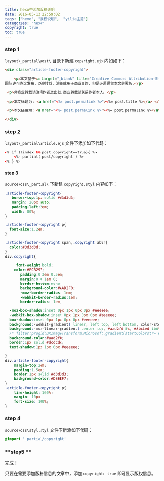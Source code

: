```yaml
---
title: hexo中添加版权说明
date: 2016-05-13 22:59:02
tags: ["hexo", "版权说明",  "yilia主题"]
categories: "hexo"
copyright: true
toc: true
---
```


### **step 1** ###

`layout\_partial\post\` 目录下新建 `copyright.ejs` 内如如下：

```html
<div class="article-footer-copyright">

    <p>本文基于<a target="_blank" title="Creative Commons Attribution-ShareAlike 4.0 International (CC BY-SA 4.0)" href="http://creativecommons.org/licenses/by-sa/4.0/"> 知识共享署名-相同方式共享 4.0</a>
国际许可协议发布，欢迎转载，演绎或用于商业目的，但是必须保留本文的署名.</p>
 
 <p>非商业转载请注明作者及出处,商业转载请联系作者本人。</p>
 
 <p>本文标题为: <a href="<%= post.permalink %>"><%= post.title %></a> </p>
 
 <p>本文链接为：<a href="<%= post.permalink %>"><%= post.permalink %></a></p>

</div>

```

<!--more-->

### **step 2** ###

`layout\_partial\article.ejs` 文件下添加如下代码：

```html
<% if (!index && post.copyright==true){ %>
    <%- partial('post/copyright') %>
<% } %>
```

#### **step 3** ####

`source\css\_partial\` 下新建 `copyright.styl` 内容如下：

```CSS
.article-footer-copyright{
   border-top:1px solid #d3d3d3;
   margin: 20px auto;     
   padding-left:2em;
   width: 80%;
}

.article-footer-copyright p{
  font-size:1.2em;
}

.article-footer-copyright span,.copyright abbr{
  color:#3d3d3d;
}
div.copyright{
    
     font-weight:bold;
    color:#FCB297;
       padding:0.3em 0.5em;
       margin:0 0 1em 0;
       border-bottom:none;
       background-color:#AAD2F0;
       -moz-border-radius: 1em;
       -webkit-border-radius:1em;
       border-radius: 1em;

  -moz-box-shadow:inset 0px 1px 0px 0px #eeeeee;
  -webkit-box-shadow:inset 0px 1px 0px 0px #eeeeee;
  box-shadow:inset 0px 1px 0px 0px #eeeeee;
  background:-webkit-gradient( linear, left top, left bottom, color-stop(0.05, #aad2f0), color-stop(1, #8bc1ed) );
  background:-moz-linear-gradient( center top, #aad2f0 5%, #8bc1ed 100% );
  /* filter:progid:DXImageTransform.Microsoft.gradient(startColorstr='#aad2f0', endColorstr='#8bc1ed'); */
  background-color:#aad2f0;
  border:1px solid #dcdcdc;
  text-shadow:1px 1px 0px #eeeeee;
  
}
div.article-footer-copyright{
    margin-top:2em;
    padding:1.5em;
    border:1px solid #d3d3d3;
    background-color:#DEEBF7;
}
.article-footer-copyright p{
    line-height: 160%;
    margin: 10px;
    font-size: 100%;
}
```

### **step 4** ###

`source\css\styl.styl` 文件下新添如下代码：

```css
@import '_partial/copyright'
```

### **step5 ** ###

完成！

只要在需要添加版权信息的文章中，添加 `copyright: true` 即可显示版权信息。
